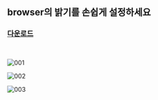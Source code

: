 ## browser의 밝기를 손쉽게 설정하세요 
### [다운로드]()

<br>

![001](https://github.com/user-attachments/assets/e53f5731-9ea3-44b3-86ce-b13cab5d94fa)

![002](https://github.com/user-attachments/assets/840f9efd-7f82-43da-bb50-1ef2a0712ef7)

![003](https://github.com/user-attachments/assets/bbb7f8ba-4abf-4526-97c1-31d33d10c5c1)
